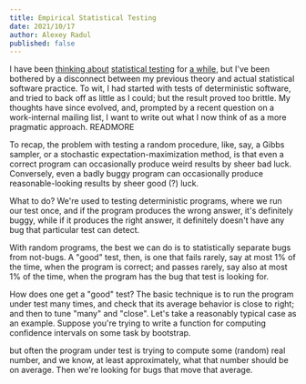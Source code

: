 ```yaml
---
title: Empirical Statistical Testing
date: 2021/10/17
author: Alexey Radul
published: false
---
```


I have been [thinking
about](/ideas/2016/on-testing-probabilistic-programs/) [statistical
testing](/ideas/2017/compositional-statistical-unit-testing/) for [a
while](/ideas/2018/statistical-testing-3/), but I've been bothered by
a disconnect between my previous theory and actual statistical
software practice.  To wit, I had started with tests of deterministic
software, and tried to back off as little as I could; but the result
proved too brittle.  My thoughts have since evolved, and, prompted by
a recent question on a work-internal mailing list, I want to write out
what I now think of as a more pragmatic approach.  READMORE

To recap, the problem with testing a random procedure, like, say, a
Gibbs sampler, or a stochastic expectation-maximization method, is
that even a correct program can occasionally produce weird results by
sheer bad luck.  Conversely, even a badly buggy program can
occasionally produce reasonable-looking results by sheer good (?)
luck.

What to do?  We're used to testing deterministic programs, where we
run our test once, and if the program produces the wrong answer, it's
definitely buggy, while if it produces the right answer, it definitely
doesn't have any bug that particular test can detect.

With random programs, the best we can do is to statistically separate
bugs from not-bugs.  A "good" test, then, is one that fails rarely,
say at most 1% of the time, when the program is correct; and passes
rarely, say also at most 1% of the time, when the program has the bug
that test is looking for.

How does one get a "good" test?  The basic technique is to run the
program under test many times, and check that its average behavior is
close to right; and then to tune "many" and "close".  Let's take a
reasonably typical case as an example.  Suppose you're trying to write
a function for computing confidence intervals on some task by
bootstrap.

but often the program under test is trying
to compute some (random) real number, and we know, at least
approximately, what that number should be on average.  Then we're
looking for bugs that move that average.
